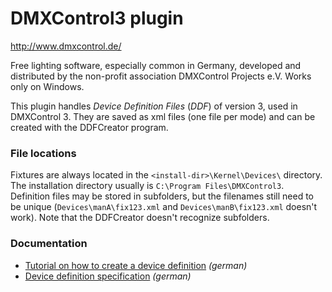 # DMXControl3 plugin

<http://www.dmxcontrol.de/>

Free lighting software, especially common in Germany, developed and distributed by the non-profit association DMXControl Projects e.V. Works only on Windows.

This plugin handles *Device Definition Files* (*DDF*) of version 3, used in DMXControl 3. They are saved as xml files (one file per mode) and can be created with the DDFCreator program.

### File locations

Fixtures are always located in the `<install-dir>\Kernel\Devices\` directory. The installation directory usually is `C:\Program Files\DMXControl3`. Definition files may be stored in subfolders, but the filenames still need to be unique (`Devices\manA\fix123.xml` and `Devices\manB\fix123.xml` doesn't work). Note that the DDFCreator doesn't recognize subfolders.

### Documentation

- [Tutorial on how to create a device definition](https://wiki-de.dmxcontrol-projects.org/index.php?title=Lektion_20_Tut3) *(german)*
- [Device definition specification](https://wiki-de.dmxcontrol-projects.org/index.php?title=DDF_DMXC3) *(german)*
